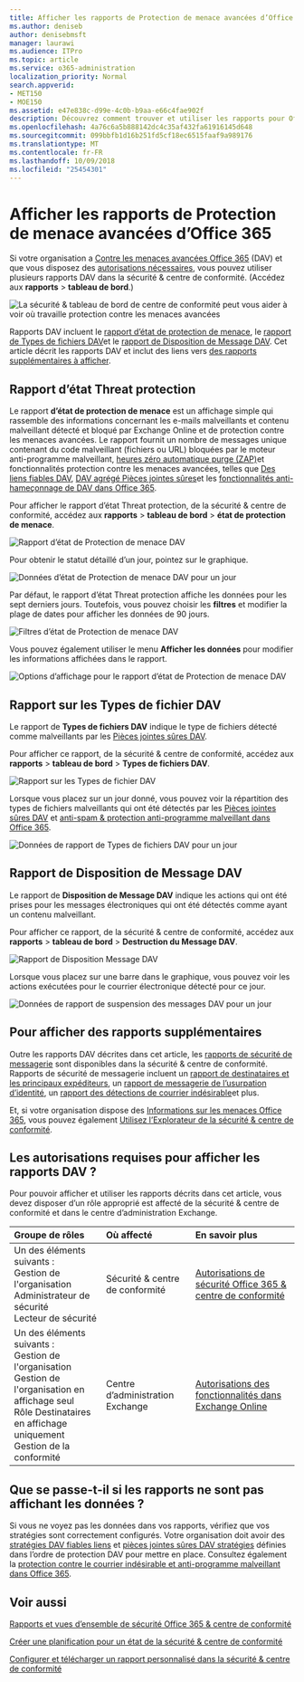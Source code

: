 ```yaml
---
title: Afficher les rapports de Protection de menace avancées d’Office 365
ms.author: deniseb
author: denisebmsft
manager: laurawi
ms.audience: ITPro
ms.topic: article
ms.service: o365-administration
localization_priority: Normal
search.appverid:
- MET150
- MOE150
ms.assetid: e47e838c-d99e-4c0b-b9aa-e66c4fae902f
description: Découvrez comment trouver et utiliser les rapports pour Office 365 avancée contre les menaces de sécurité &amp; centre de conformité.
ms.openlocfilehash: 4a76c6a5b888142dc4c35af432fa61916145d648
ms.sourcegitcommit: 099bbfb1d16b251fd5cf18ec6515faaf9a989176
ms.translationtype: MT
ms.contentlocale: fr-FR
ms.lasthandoff: 10/09/2018
ms.locfileid: "25454301"
---
```

# <a name="view-reports-for-office-365-advanced-threat-protection"></a>Afficher les rapports de Protection de menace avancées d’Office 365

Si votre organisation a [Contre les menaces avancées Office 365](office-365-atp.md) (DAV) et que vous disposez des [autorisations nécessaires](#what-permissions-are-needed-to-view-these-reports), vous pouvez utiliser plusieurs rapports DAV dans la sécurité &amp; centre de conformité. (Accédez aux **rapports** \> **tableau de bord**.)
  
![La sécurité &amp; tableau de bord de centre de conformité peut vous aider à voir où travaille protection contre les menaces avancées](media/6b213d34-adbb-44af-8549-be9a7e2db087.png)
  
Rapports DAV incluent le [rapport d’état de protection de menace](#threat-protection-status-report), le [rapport de Types de fichiers DAV](#atp-file-types-report)et le [rapport de Disposition de Message DAV](#atp-message-disposition-report). Cet article décrit les rapports DAV et inclut des liens vers [des rapports supplémentaires à afficher](#additional-reports-to-view).
  
## <a name="threat-protection-status-report"></a>Rapport d’état Threat protection

Le rapport **d’état de protection de menace** est un affichage simple qui rassemble des informations concernant les e-mails malveillants et contenu malveillant détecté et bloqué par Exchange Online et de protection contre les menaces avancées. Le rapport fournit un nombre de messages unique contenant du code malveillant (fichiers ou URL) bloquées par le moteur anti-programme malveillant, [heures zéro automatique purge (ZAP)](zero-hour-auto-purge.md)et fonctionnalités protection contre les menaces avancées, telles que [Des liens fiables DAV](atp-safe-links.md), [DAV agrégé Pièces jointes sûres](atp-safe-attachments.md)et les [fonctionnalités anti-hameçonnage de DAV dans Office 365](atp-anti-phishing.md).
  
Pour afficher le rapport d’état Threat protection, de la sécurité &amp; centre de conformité, accédez aux **rapports** \> **tableau de bord** \> **état de protection de menace**.
  
![Rapport d’état de Protection de menace DAV](media/6bdd41eb-62e0-423b-9fd4-d1d5baf0cbd5.png)
  
Pour obtenir le statut détaillé d’un jour, pointez sur le graphique.
  
![Données d’état de Protection de menace DAV pour un jour](media/d5c2c6ad-c002-4985-a032-c866e46fdea8.png)
  
Par défaut, le rapport d’état Threat protection affiche les données pour les sept derniers jours. Toutefois, vous pouvez choisir les **filtres** et modifier la plage de dates pour afficher les données de 90 jours. 
  
![Filtres d’état de Protection de menace DAV](media/4f703369-642b-402b-9758-b9c828283410.png)
  
Vous pouvez également utiliser le menu **Afficher les données** pour modifier les informations affichées dans le rapport. 
  
![Options d’affichage pour le rapport d’état de Protection de menace DAV](media/4959bf8c-d192-4542-b00b-184e101e7513.png)
  
## <a name="atp-file-types-report"></a>Rapport sur les Types de fichier DAV

Le rapport de **Types de fichiers DAV** indique le type de fichiers détecté comme malveillants par les [Pièces jointes sûres DAV](atp-safe-attachments.md).
  
Pour afficher ce rapport, de la sécurité &amp; centre de conformité, accédez aux **rapports** \> **tableau de bord** \> **Types de fichiers DAV**.
  
![Rapport sur les Types de fichier DAV](media/6e3f5d33-79aa-4b2d-938c-6ef135d9e54c.png)
  
Lorsque vous placez sur un jour donné, vous pouvez voir la répartition des types de fichiers malveillants qui ont été détectés par les [Pièces jointes sûres DAV](atp-safe-attachments.md) et [anti-spam &amp; protection anti-programme malveillant dans Office 365](anti-spam-and-anti-malware-protection.md).
  
![Données de rapport de Types de fichiers DAV pour un jour](media/10d18428-699a-41d2-a73e-be3a8214ada1.png)
  
## <a name="atp-message-disposition-report"></a>Rapport de Disposition de Message DAV

Le rapport de **Disposition de Message DAV** indique les actions qui ont été prises pour les messages électroniques qui ont été détectés comme ayant un contenu malveillant. 
  
Pour afficher ce rapport, de la sécurité &amp; centre de conformité, accédez aux **rapports** \> **tableau de bord** \> **Destruction du Message DAV**.
  
![Rapport de Disposition Message DAV](media/b0ff65c4-53d3-496d-bafa-8937a5eb69e5.png)
  
Lorsque vous placez sur une barre dans le graphique, vous pouvez voir les actions exécutées pour le courrier électronique détecté pour ce jour.
  
![Données de rapport de suspension des messages DAV pour un jour](media/68d2beb8-4b30-48c4-8ba6-5e8ab88ae456.png)
  
## <a name="additional-reports-to-view"></a>Pour afficher des rapports supplémentaires

Outre les rapports DAV décrites dans cet article, les [rapports de sécurité de messagerie](view-email-security-reports.md) sont disponibles dans la sécurité &amp; centre de conformité. Rapports de sécurité de messagerie incluent un [rapport de destinataires et les principaux expéditeurs](view-email-security-reports.md#top-senders-and-recipients-report), un [rapport de messagerie de l’usurpation d’identité](view-email-security-reports.md#spoof-mail-report), un [rapport des détections de courrier indésirable](view-email-security-reports.md#spam-detections-report)et plus.
  
Et, si votre organisation dispose des [Informations sur les menaces Office 365](office-365-ti.md), vous pouvez également [Utilisez l’Explorateur de la sécurité &amp; centre de conformité](use-explorer-in-security-and-compliance.md).
  
## <a name="what-permissions-are-needed-to-view-the-atp-reports"></a>Les autorisations requises pour afficher les rapports DAV ?

Pour pouvoir afficher et utiliser les rapports décrits dans cet article, vous devez disposer d’un rôle approprié est affecté de la sécurité &amp; centre de conformité et dans le centre d’administration Exchange.
  
|**Groupe de rôles**|**Où affecté**|**En savoir plus**|
|:-----|:-----|:-----|
| Un des éléments suivants :  <br/>  Gestion de l'organisation  <br/>  Administrateur de sécurité  <br/>  Lecteur de sécurité  <br/> |Sécurité &amp; centre de conformité  <br/> |[Autorisations de sécurité Office 365 &amp; centre de conformité](permissions-in-the-security-and-compliance-center.md) <br/> |
| Un des éléments suivants :  <br/>  Gestion de l'organisation  <br/>  Gestion de l'organisation en affichage seul  <br/>  Rôle Destinataires en affichage uniquement  <br/>  Gestion de la conformité  <br/> |Centre d’administration Exchange  <br/> |[Autorisations des fonctionnalités dans Exchange Online](https://technet.microsoft.com/library/jj200673%28v=exchg.150%29.aspx) <br/> |
   
## <a name="what-if-the-reports-arent-showing-data"></a>Que se passe-t-il si les rapports ne sont pas affichant les données ?

Si vous ne voyez pas les données dans vos rapports, vérifiez que vos stratégies sont correctement configurés. Votre organisation doit avoir des [stratégies DAV fiables liens](set-up-atp-safe-links-policies.md) et [pièces jointes sûres DAV stratégies](set-up-atp-safe-attachments-policies.md) définies dans l’ordre de protection DAV pour mettre en place. Consultez également la [protection contre le courrier indésirable et anti-programme malveillant dans Office 365](anti-spam-and-anti-malware-protection.md).
  
## <a name="related-topics"></a>Voir aussi

[Rapports et vues d’ensemble de sécurité Office 365 &amp; centre de conformité](reports-and-insights-in-security-and-compliance.md)
  
[Créer une planification pour un état de la sécurité &amp; centre de conformité](create-a-schedule-for-a-report.md)
  
[Configurer et télécharger un rapport personnalisé dans la sécurité &amp; centre de conformité](set-up-and-download-a-custom-report.md)
  

